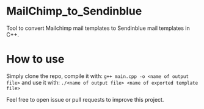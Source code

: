 # MailChimp_to_Sendinblue
Tool to convert Mailchimp mail templates to Sendinblue mail templates in C++.

# How to use

Simply clone the repo, compile it with:
`g++ main.cpp -o <name of output file>`
and use it with:
`./<name of output file> <name of exported template file>`

Feel free to open issue or pull requests to improve this project.
